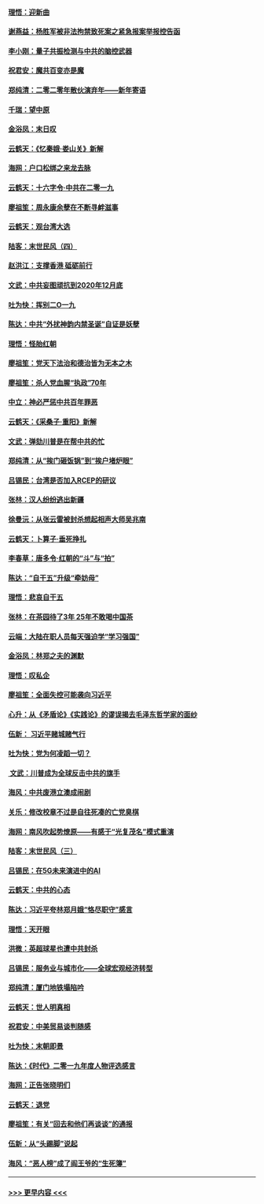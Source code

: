 #### [理悟：迎新曲](../pages/nsc993/n11761152.md?t=01020422) 
#### [谢燕益：杨胜军被非法拘禁致死案之紧急报案举报控告函](../pages/nsc993/n11756134.md?t=01020422) 
#### [李小刚：量子共振检测与中共的脑控武器](../pages/nsc993/n11754518.md?t=01020422) 
#### [祝君安：魔共百变亦是魔](../pages/nsc993/n11754469.md?t=01020422) 
#### [郑纯清：二零二零年散伙演弃年——新年寄语](../pages/nsc993/n11754195.md?t=01020422) 
#### [千瑞：望中原](../pages/nsc993/n11754159.md?t=01020422) 
#### [金浴凤：末日叹](../pages/nsc993/n11752359.md?t=01020422) 
#### [云鹤天：《忆秦娥‧娄山关》新解](../pages/nsc993/n11752348.md?t=01020422) 
#### [海网：户口松绑之来龙去脉](../pages/nsc993/n11752328.md?t=01020422) 
#### [云鹤天：十六字令‧中共在二零一九](../pages/nsc993/n11752305.md?t=01020422) 
#### [廖祖笙：周永康余孽在不断寻衅滋事](../pages/nsc993/n11751013.md?t=01020422) 
#### [云鹤天：观台湾大选](../pages/nsc993/n11751007.md?t=01020422) 
#### [陆客：末世民风（四）](../pages/nsc993/n11749203.md?t=01020422) 
#### [赵洪江：支撑香港 砥砺前行](../pages/nsc993/n11748482.md?t=01020422) 
#### [文武：中共妄图顽抗到2020年12月底](../pages/nsc993/n11748446.md?t=01020422) 
#### [吐为快：挥别二O一九](../pages/nsc993/n11748411.md?t=01020422) 
#### [陈达：中共“外扰神韵内禁圣诞”自证是妖孽](../pages/nsc993/n11748226.md?t=01020422) 
#### [理悟：怪胎红朝](../pages/nsc993/n11748206.md?t=01020422) 
#### [廖祖笙：党天下法治和德治皆为无本之木](../pages/nsc993/n11748135.md?t=01020422) 
#### [廖祖笙：杀人党血腥“执政”70年](../pages/nsc993/n11745144.md?t=01020422) 
#### [中立：神必严惩中共百年罪恶](../pages/nsc993/n11744970.md?t=01020422) 
#### [云鹤天：《采桑子‧重阳》新解](../pages/nsc993/n11744948.md?t=01020422) 
#### [文武：弹劾川普是在帮中共的忙](../pages/nsc993/n11744758.md?t=01020422) 
#### [郑纯清：从“挨门砸饭锅”到“挨户堵炉眼”](../pages/nsc993/n11744745.md?t=01020422) 
#### [吕锡民：台湾是否加入RCEP的研议](../pages/nsc993/n11744701.md?t=01020422) 
#### [张林：汉人纷纷逃出新疆](../pages/nsc993/n11743530.md?t=01020422) 
#### [徐曼沅：从张云雷被封杀想起相声大师吴兆南](../pages/nsc993/n11741816.md?t=01020422) 
#### [云鹤天：卜算子‧垂死挣扎](../pages/nsc993/n11739956.md?t=01020422) 
#### [李春草：唐多令‧红朝的“斗”与“拍”](../pages/nsc993/n11739830.md?t=01020422) 
#### [陈达：“自干五”升级“牵妨母”](../pages/nsc993/n11739724.md?t=01020422) 
#### [理悟：悲哀自干五](../pages/nsc993/n11739547.md?t=01020422) 
#### [张林：在茶园待了3年 25年不敢喝中国茶](../pages/nsc993/n11739240.md?t=01020422) 
#### [云端：大陆在职人员每天强迫学“学习强国”](../pages/nsc993/n11738735.md?t=01020422) 
#### [金浴凤：林郑之夫的渊默](../pages/nsc993/n11737735.md?t=01020422) 
#### [理悟：叹私企](../pages/nsc993/n11737715.md?t=01020422) 
#### [廖祖笙：全面失控可能袭向习近平](../pages/nsc993/n11737704.md?t=01020422) 
#### [心升：从《矛盾论》《实践论》的谬误揭去毛泽东哲学家的面纱](../pages/nsc993/n11736962.md?t=01020422) 
#### [伍新： 习近平赌城赌气行](../pages/nsc993/n11736929.md?t=01020422) 
#### [吐为快：党为何凌蹈一切？](../pages/nsc993/n11736915.md?t=01020422) 
#### [ 文武：川普成为全球反击中共的旗手](../pages/nsc993/n11736882.md?t=01020422) 
#### [海风：中共废港立澳成闹剧](../pages/nsc993/n11735857.md?t=01020422) 
#### [关乐：修改校章不过是自往死凑的亡党臭棋](../pages/nsc993/n11735097.md?t=01020422) 
#### [海网：南风吹起势燎原——有感于“光复茂名”模式重演](../pages/nsc993/n11732308.md?t=01020422) 
#### [陆客：末世民风（三）](../pages/nsc993/n11732211.md?t=01020422) 
#### [吕锡民：在5G未来演进中的AI](../pages/nsc993/n11730010.md?t=01020422) 
#### [云鹤天：中共的心态](../pages/nsc993/n11729906.md?t=01020422) 
#### [陈达：习近平夸林郑月娥“恪尽职守”感言](../pages/nsc993/n11729881.md?t=01020422) 
#### [理悟：天开眼](../pages/nsc993/n11729699.md?t=01020422) 
#### [洪微：英超球星也遭中共封杀](../pages/nsc993/n11727243.md?t=01020422) 
#### [吕锡民：服务业与城市化——全球宏观经济转型](../pages/nsc993/n11725845.md?t=01020422) 
#### [郑纯清：厦门地铁塌陷吟](../pages/nsc993/n11725813.md?t=01020422) 
#### [云鹤天：世人明真相](../pages/nsc993/n11725621.md?t=01020422) 
#### [祝君安：中美贸易谈判随感](../pages/nsc993/n11725609.md?t=01020422) 
#### [吐为快：末朝即景](../pages/nsc993/n11723365.md?t=01020422) 
#### [陈达：《时代》二零一九年度人物评选感言](../pages/nsc993/n11723337.md?t=01020422) 
#### [海网：正告张晓明们](../pages/nsc993/n11723228.md?t=01020422) 
#### [云鹤天：退党](../pages/nsc993/n11723056.md?t=01020422) 
#### [廖祖笙：有关“回去和他们再谈谈”的通报](../pages/nsc993/n11722442.md?t=01020422) 
#### [伍新：从“头踢脚”说起](../pages/nsc993/n11722429.md?t=01020422) 
#### [海风：“恶人榜”成了阎王爷的“生死簿”](../pages/nsc993/n11722272.md?t=01020422) 

----
#### [ >>> 更早内容 <<< ](../indexes/nsc993-earlier.md)

